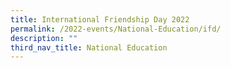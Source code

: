 ```yaml
---
title: International Friendship Day 2022
permalink: /2022-events/National-Education/ifd/
description: ""
third_nav_title: National Education
---
```

